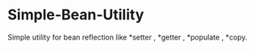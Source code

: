 # Simple-Bean-Utility
Simple utility for bean reflection like *setter , *getter , *populate , *copy.
